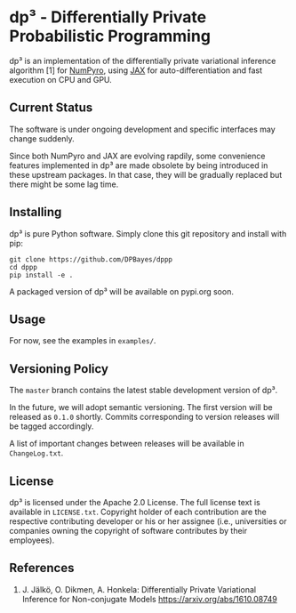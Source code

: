 # dp³ - Differentially Private Probabilistic Programming

dp³ is an implementation of the differentially private variational inference algorithm [1] for [NumPyro](https://github.com/pyro-ppl/numpyro), using [JAX](https://github.com/google/jax/) for auto-differentiation and fast execution on CPU and GPU.

## Current Status

The software is under ongoing development and specific interfaces may change suddenly.

Since both NumPyro and JAX are evolving rapdily, some convenience features implemented in dp³ are made obsolete by being introduced in these upstream packages. In that case, they will be gradually replaced but there might be some lag time.

## Installing

dp³ is pure Python software. Simply clone this git repository and install with pip:
```
git clone https://github.com/DPBayes/dppp
cd dppp
pip install -e .
```

A packaged version of dp³ will be available on pypi.org soon.

## Usage

For now, see the examples in `examples/`.

## Versioning Policy

The `master` branch contains the latest stable development version of dp³.

In the future, we will adopt semantic versioning. The first version will be released as `0.1.0` shortly. Commits corresponding to version releases will be tagged accordingly.

A list of important changes between releases will be available in `ChangeLog.txt`.

## License

dp³ is licensed under the Apache 2.0 License. The full license text is available
in `LICENSE.txt`. Copyright holder of each contribution are the respective
contributing developer or his or her assignee (i.e., universities or companies
owning the copyright of software contributes by their employees).

## References

1. J. Jälkö, O. Dikmen, A. Honkela:
Differentially Private Variational Inference for Non-conjugate Models
https://arxiv.org/abs/1610.08749